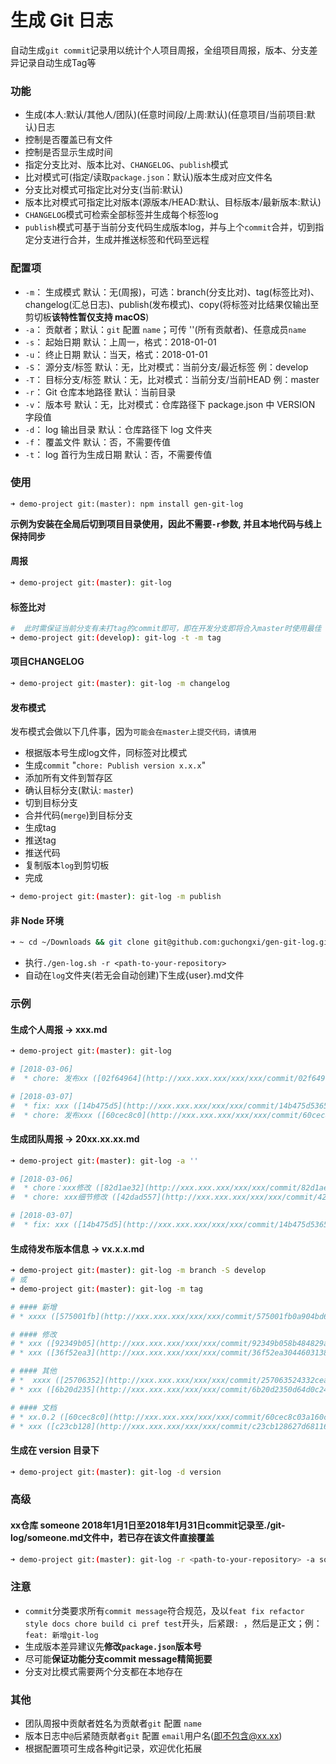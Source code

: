 # 生成 Git 日志
自动生成`git commit`记录用以统计个人项目周报，全组项目周报，版本、分支差异记录自动生成Tag等

### 功能
  * 生成(本人:默认/其他人/团队)(任意时间段/上周:默认)(任意项目/当前项目:默认)日志
  * 控制是否覆盖已有文件
  * 控制是否显示生成时间
  * 指定分支比对、版本比对、`CHANGELOG`、`publish`模式
  * 比对模式可(指定/读取`package.json`：默认)版本生成对应文件名
  * 分支比对模式可指定比对分支(当前:默认)
  * 版本比对模式可指定比对版本(源版本/HEAD:默认、目标版本/最新版本:默认)
  * `CHANGELOG`模式可检索全部标签并生成每个标签log
  * `publish`模式可基于当前分支代码生成版本log，并与上个`commit`合并，切到指定分支进行合并，生成并推送标签和代码至远程

### 配置项
  * `-m`： 生成模式  默认：无(周报)，可选：branch(分支比对)、tag(标签比对)、changelog(汇总日志)、publish(发布模式)、copy(将标签对比结果仅输出至剪切板**该特性暂仅支持 macOS**)
  * `-a`： 贡献者；默认：`git` 配置 `name`；可传 ''(所有贡献者)、任意成员`name`
  * `-s`： 起始日期  默认：上周一，格式：2018-01-01
  * `-u`： 终止日期  默认：当天，格式：2018-01-01
  * `-S`： 源分支/标签 默认：无，比对模式：当前分支/最近标签 例：develop
  * `-T`： 目标分支/标签 默认：无，比对模式：当前分支/当前HEAD 例：master
  * `-r`： Git 仓库本地路径  默认：当前目录
  * `-v`： 版本号  默认：无，比对模式：仓库路径下 package.json 中 VERSION 字段值
  * `-d`： log 输出目录 默认：仓库路径下 log 文件夹
  * `-f`： 覆盖文件  默认：否，不需要传值
  * `-t`： log 首行为生成日期  默认：否，不需要传值

### 使用
```
➜ demo-project git:(master): npm install gen-git-log
```
**示例为安装在全局后切到项目目录使用，因此不需要`-r`参数, 并且本地代码与线上保持同步**
#### 周报
```bash
➜ demo-project git:(master): git-log
```
 #### 标签比对
 ```bash
#  此时需保证当前分支有未打tag的commit即可，即在开发分支即将合入master时使用最佳
➜ demo-project git:(develop): git-log -t -m tag
 ```
#### 项目CHANGELOG
```bash
➜ demo-project git:(master): git-log -m changelog
```
#### 发布模式
发布模式会做以下几件事，因为`可能会在master上提交代码，请慎用`
* 根据版本号生成log文件，同标签对比模式
* 生成`commit` "`chore: Publish version x.x.x`"
* 添加所有文件到暂存区
* 确认目标分支(默认: `master`)
* 切到目标分支
* 合并代码(`merge`)到目标分支
* 生成tag
* 推送tag
* 推送代码
* 复制版本`log`到剪切板
* 完成
```bash
➜ demo-project git:(master): git-log -m publish
```

 #### 非 Node 环境
```bash
➜ ~ cd ~/Downloads && git clone git@github.com:guchongxi/gen-git-log.git && ./gen-git-log && chmod +x gen-log.sh
```

 * 执行`./gen-log.sh -r <path-to-your-repository>`
 * 自动在`log`文件夹(若无会自动创建)下生成{user}.md文件

### 示例
#### 生成个人周报  ->  xxx.md
```bash
➜ demo-project git:(master): git-log

# [2018-03-06]
#  * chore: 发布xx ([02f64964](http://xxx.xxx.xxx/xxx/xxx/commit/02f64964de959931074a253ed0ba185d96704c3d))  - 26 hours ago

# [2018-03-07]
#  * fix: xxx ([14b475d5](http://xxx.xxx.xxx/xxx/xxx/commit/14b475d53655f14a1be3cb51fc24f372dfc4be79))  - 13 hours ago
#  * chore: 发布xxx ([60cec8c0](http://xxx.xxx.xxx/xxx/xxx/commit/60cec8c03a160cc43063e16331e462401ea6390b))  - 4 hours ago
```

#### 生成团队周报  ->  20xx.xx.xx.md
```bash
➜ demo-project git:(master): git-log -a ''

# [2018-03-06]
#  * chore：xxx修改 ([82d1ae32](http://xxx.xxx.xxx/xxx/xxx/commit/82d1ae3224e4787660429d7ecad02b6d1b2f9387))  <xxx>
#  * chore: xxx细节修改 ([42dad557](http://xxx.xxx.xxx/xxx/xxx/commit/42dad557fd9a766c82ad4563c36d6f9ce520cd9f))  <xxx>

# [2018-03-07]
#  * fix: xxx ([14b475d5](http://xxx.xxx.xxx/xxx/xxx/commit/14b475d53655f14a1be3cb51fc24f372dfc4be79))  <oo>
```

#### 生成待发布版本信息 ->  vx.x.x.md
```bash
➜ demo-project git:(master): git-log -m branch -S develop
# 或
➜ demo-project git:(master): git-log -m tag

# #### 新增
# * xxxx ([575001fb](http://xxx.xxx.xxx/xxx/xxx/commit/575001fb0a904bd6b900da9afbd6da28fb8aea05))  @xxx

# #### 修改
# * xxx ([92349b05](http://xxx.xxx.xxx/xxx/xxx/commit/92349b058b484829ae36d12e2f1d57251f2fa6a3))  @ooo
# * xxx ([36f52ea3](http://xxx.xxx.xxx/xxx/xxx/commit/36f52ea30446031387f449dd504c8cf5fd7dd7dd))  @ooo

# #### 其他
# *  xxxx ([25706352](http://xxx.xxx.xxx/xxx/xxx/commit/257063524332cea17351dfa5a1a2fac602a980da))  @ooo
# * xxx ([6b20d235](http://xxx.xxx.xxx/xxx/xxx/commit/6b20d2350d64d0c2483d758449ad7723536eb9a8))  @ooo

# #### 文档
# * xx.0.2 ([60cec8c0](http://xxx.xxx.xxx/xxx/xxx/commit/60cec8c03a160cc43063e16331e462401ea6390b))  @ooo
# * xxx ([c23cb128](http://xxx.xxx.xxx/xxx/xxx/commit/c23cb128627d6811688b34dc2b7ea87ce6b515cb))  @ooo
```

#### 生成在 version 目录下
```bash
➜ demo-project git:(master): git-log -d version
```

### 高级
#### xx仓库 someone 2018年1月1日至2018年1月31日commit记录至./git-log/someone.md文件中，若已存在该文件直接覆盖
```bash
➜ demo-project git:(master): git-log -r <path-to-your-repository> -a someone -s 2018-01-01 -u 2018-01-31 -d git-log -f
```
### 注意
 * `commit`分类要求所有`commit message`符合规范，及以`feat fix refactor style docs chore build ci pref test`开头，后紧跟`: `，然后是正文；例：`feat: 新增git-log`
 * 生成版本差异建议先**修改`package.json`版本号**
 * 尽可能**保证功能分支commit message精简扼要**
 * 分支对比模式需要两个分支都在本地存在

### 其他
* 团队周报中贡献者姓名为贡献者`git` 配置 `name`
* 版本日志中`@`后紧随贡献者`git` 配置 `email`用户名(即不包含@xx.xx)
* 根据配置项可生成各种git记录，欢迎优化拓展
